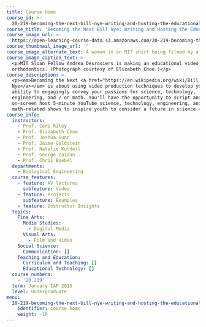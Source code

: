 ```yaml
---
title: Course Home
course_id: >-
  20-219-becoming-the-next-bill-nye-writing-and-hosting-the-educational-show-january-iap-2015
course_title: 'Becoming the Next Bill Nye: Writing and Hosting the Educational Show'
course_image_url: >-
  https://open-learning-course-data.s3.amazonaws.com/20-219-becoming-the-next-bill-nye-writing-and-hosting-the-educational-show-january-iap-2015/f54fa4be872261b4ccfca37e1a17100e_20-219iap15.jpg
course_thumbnail_image_url: ''
course_image_alternate_text: A woman in an MIT shirt being filmed by a crew.
course_image_caption_text: >-
  <p>MIT Sloan Fellow Andrea Desrosiers is making an educational video about
  orthodontics. (Photograph courtesy of Elizabeth Choe.)</p>
course_description: >-
  <p><em>Becoming the Next <a href="https://en.wikipedia.org/wiki/Bill_Nye">Bill
  Nye</a></em> is about using video production techniques to develop your
  ability to engagingly convey your passions for science, technology,
  engineering, and / or math. You'll have the opportunity to script and
  on-screen host 5-minute YouTube science, technology, engineering, and / or
  math-related shows to inspire youth to consider a future in science.</p>
course_info:
  instructors:
    - Prof. Ceri Riley
    - Prof. Elizabeth Choe
    - Prof. Joshua Gunn
    - Prof. Jaime Goldstein
    - Prof. Natalie Kuldell
    - Prof. George Zaidan
    - Prof. Chris Boebel
  departments:
    - Biological Engineering
  course_features:
    - feature: AV lectures
      subfeature: Video
    - feature: Projects
      subfeature: Examples
    - feature: Instructor Insights
  topics:
    Fine Arts:
      Media Studies:
        - Digital Media
      Visual Arts:
        - Film and Video
    Social Science:
      Communication: []
    Teaching and Education:
      Curriculum and Teaching: []
      Educational Technology: []
  course_numbers:
    - '20.219'
  term: January IAP 2015
  level: Undergraduate
menu:
  20-219-becoming-the-next-bill-nye-writing-and-hosting-the-educational-show-january-iap-2015:
    identifier: course-home
    weight: -10
---
```

